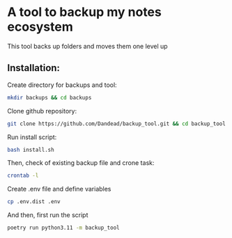 # A tool to backup my notes ecosystem

This tool backs up folders and moves them one level up

## Installation:

Create directory for backups and tool:
```bash
mkdir backups && cd backups
```
Clone github repository:
```bash
git clone https://github.com/Dandead/backup_tool.git && cd backup_tool
```
Run install script:
```bash
bash install.sh
```
Then, check of existing backup file and crone task:
```bash
crontab -l
```
Create .env file and define variables
```bash
cp .env.dist .env
```
And then, first run the script
```bash
poetry run python3.11 -m backup_tool
```
